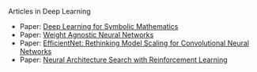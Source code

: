 Articles in Deep Learning

  * Paper: [Deep Learning for Symbolic Mathematics](https://arxiv.org/abs/1912.01412)
  * Paper: [Weight Agnostic Neural Networks](https://arxiv.org/abs/1906.04358)
  * Paper: [EfficientNet: Rethinking Model Scaling for Convolutional Neural Networks](https://arxiv.org/abs/1905.11946)
  * Paper: [Neural Architecture Search with Reinforcement Learning](https://arxiv.org/abs/1611.01578)
